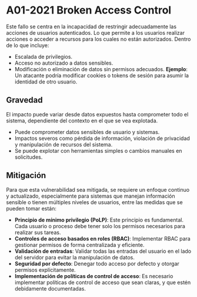 # A01-2021 Broken Access Control

Este fallo se centra en la incapacidad de restringir adecuadamente las acciones de usuarios autenticados. Lo que permite a los usuarios realizar acciones o acceder a recursos para los cuales no están autorizados. Dentro de lo que incluye:
- Escalada de privilegios.
- Acceso no autorizado a datos sensibles.
- Modificación o eliminación de datos sin permisos adecuados.
**Ejemplo**: Un atacante podría modificar cookies o tokens de sesión para asumir la identidad de otro usuario.

## Gravedad
El impacto puede variar desde datos expuestos hasta comprometer todo el sistema, dependiente del contexto en el que se vea explotada.
- Puede comprometer datos sensibles de usuario y sistemas.
- Impactos severos como pérdida de información, violación de privacidad y manipulación de recursos del sistema.
- Se puede explotar con herramientas simples o cambios manuales en solicitudes.

## Mitigación
Para que esta vulnerabilidad sea mitigada, se requiere un enfoque continuo y actualizado, especialmente para sistemas que manejan información sensible o tienen múltiples niveles de usuarios, entre las medidas que se pueden tomar están:
- **Principio de mínimo privilegio (PoLP)**: Este principio es fundamental. Cada usuario o proceso debe tener solo los permisos necesarios para realizar sus tareas.
- **Controles de acceso basados en roles (RBAC)**: Implementar RBAC para gestionar permisos de forma centralizada y eficiente.
- **Validación de entradas**: Validar todas las entradas del usuario en el lado del servidor para evitar la manipulación de datos.
- **Seguridad por defecto**: Denegar todo acceso por defecto y otorgar permisos explícitamente.
- **Implementación de políticas de control de acceso**: Es necesario implementar políticas de control de acceso que sean claras, y que estén debidamente documentadas.

